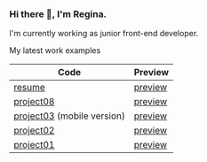 ### Hi there 🐾, I'm Regina.
I'm currently working as junior front-end developer.

My latest work examples

| Code                                                           | Preview                                           |
|----------------------------------------------------------------|---------------------------------------------------|
| [resume](https://github.com/ginnovich/ginnovich.github.io)     | [preview](https://ginnovich.github.io)           |
| [project08](https://github.com/ginnovich/project08table)        | [preview](https://ginnovich.github.io/project08table/)|
| [project03](https://github.com/ginnovich/project03) (mobile version)           | [preview](https://ginnovich.github.io/project03) | 
| [project02](https://github.com/ginnovich/project02)            | [preview](https://ginnovich.github.io/project02) |
| [project01](https://github.com/ginnovich/project01)            | [preview](https://ginnovich.github.io/project01) |
